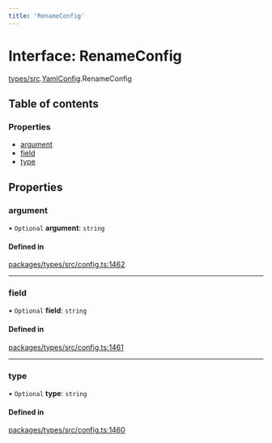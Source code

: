 ```yaml
---
title: 'RenameConfig'
---
```


# Interface: RenameConfig

[types/src](../modules/types_src).[YamlConfig](../modules/types_src.YamlConfig).RenameConfig

## Table of contents

### Properties

- [argument](types_src.YamlConfig.RenameConfig#argument)
- [field](types_src.YamlConfig.RenameConfig#field)
- [type](types_src.YamlConfig.RenameConfig#type)

## Properties

### argument

• `Optional` **argument**: `string`

#### Defined in

[packages/types/src/config.ts:1462](https://github.com/Urigo/graphql-mesh/blob/master/packages/types/src/config.ts#L1462)

___

### field

• `Optional` **field**: `string`

#### Defined in

[packages/types/src/config.ts:1461](https://github.com/Urigo/graphql-mesh/blob/master/packages/types/src/config.ts#L1461)

___

### type

• `Optional` **type**: `string`

#### Defined in

[packages/types/src/config.ts:1460](https://github.com/Urigo/graphql-mesh/blob/master/packages/types/src/config.ts#L1460)
